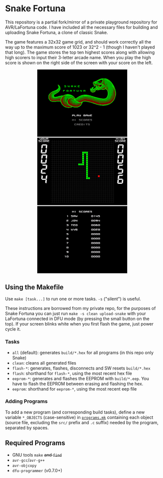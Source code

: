 # Snake Fortuna
This repository is a partial fork/mirror of a private playground repository for AVR/LaFortuna code. I have included all the necessary files for building and uploading Snake Fortuna, a clone of classic Snake.

The game features a 32x32 game grid, and should work correctly all the way up to the maximum score of 1023 or 32^2 - 1 (though I haven't played that long). The game stores the top ten highest scores along with allowing high scorers to input their 3-letter arcade name. When you play the high score is shown on the right side of the screen with your score on the left.

<p style="text-align: center">
    <img width="294" src="screenshots/mainmenu.png"><img width="294" src="screenshots/board.png"><img width="294" src="screenshots/hiscores.png">
</p>

## Using the Makefile
Use `make [task...]` to run one or more tasks. `-s` ("silent") is useful.

These instructions are borrowed from my private repo, for the purposes of Snake Fortuna you can just run `make -s clean upload-snake` with your LaFortuna connected in DFU mode (by pressing the small button on the top). If your screen blinks white when you first flash the game, just power cycle it.

### Tasks
- `all` (default): generates `build/*.hex` for all programs (in this repo only Snake)
- `clean`: cleans all generated files
- `flash-*`: generates, flashes, disconnects and SW resets `build/*.hex`
- `flash`: shorthand for `flash-*`, using the most recent hex file
- `eeprom-*`: generates and flashes the EEPROM with `build/*.eep`. You have to flash the EEPROM between erasing and flashing the hex.
- `eeprom`: shorthand for `eeprom-*`, using the most recent eep file

### Adding Programs
To add a new program (and corresponding build tasks), define a new variable `*_OBJECTS` (case-sensitive) in [`programs.mk`](programs.mk) containing each object (source file, excluding the `src/` prefix and `.c` suffix) needed by the program, separated by spaces.

## Required Programs
- GNU tools `make` ~~and `find`~~
- `avr-gcc`/`avr-g++`
- `avr-objcopy`
- `dfu-programmer` (v0.7.0+)
